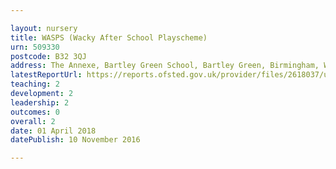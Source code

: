 ```yaml
---

layout: nursery
title: WASPS (Wacky After School Playscheme)
urn: 509330
postcode: B32 3QJ
address: The Annexe, Bartley Green School, Bartley Green, Birmingham, West Midlands, B32 3QJ
latestReportUrl: https://reports.ofsted.gov.uk/provider/files/2618037/urn/509330.pdf
teaching: 2
development: 2
leadership: 2
outcomes: 0
overall: 2
date: 01 April 2018 
datePublish: 10 November 2016

---
```

